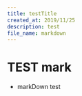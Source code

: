 ```yaml
---
title: testTitle
created_at: 2019/11/25
description: test
file_name: markdown
---
```


# TEST mark
- markDown test
